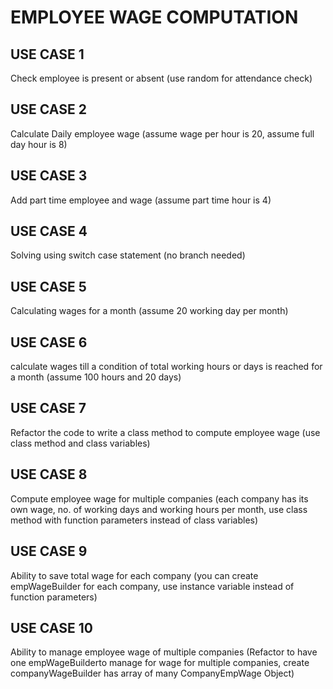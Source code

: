 # EMPLOYEE WAGE COMPUTATION #


## USE CASE 1 ##
Check employee is present or absent (use random for attendance check)

## USE CASE 2 ##
Calculate Daily employee wage (assume wage per hour is 20, assume full day hour is 8)

## USE CASE 3 ##
Add part time employee and wage (assume part time hour is 4)

## USE CASE 4 ##
Solving using switch case statement (no branch needed)

## USE CASE 5 ##
Calculating wages for a month (assume 20 working day per month)

## USE CASE 6 ##
calculate wages till a condition of total working hours or days is reached for a month (assume 100 hours and 20 days)

## USE CASE 7 ##
Refactor the code to write a class method to compute employee wage (use class method and class variables)

## USE CASE 8 ##
Compute employee wage for multiple companies (each company has its own wage, no. of working days and working hours per month, use class method with function parameters instead of class variables)

## USE CASE 9 ##
Ability to save total wage for each company (you can create empWageBuilder for each company, use instance variable instead of function parameters)

## USE CASE 10 ##
Ability to manage employee wage of multiple companies (Refactor to have one empWageBuilderto manage for wage for multiple companies, create companyWageBuilder has array of many CompanyEmpWage Object)
